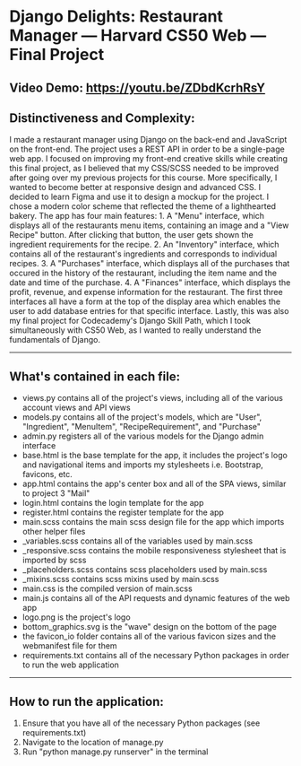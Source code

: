 # Django Delights: Restaurant Manager — Harvard CS50 Web — Final Project

## Video Demo: https://youtu.be/ZDbdKcrhRsY

## Distinctiveness and Complexity:
I made a restaurant manager using Django on the back-end and JavaScript on the front-end. The project uses a REST API in order to be a single-page web app. I focused on improving my front-end creative skills while creating this final project, as I believed that my CSS/SCSS needed to be improved after going over my previous projects for this course. More specifically, I wanted to become better at responsive design and advanced CSS. I decided to learn Figma and use it to design a mockup for the project. I chose a modern color scheme that reflected the theme of a lighthearted bakery. The app has four main features: 1. A "Menu" interface, which displays all of the restaurants menu items, containing an image and a "View Recipe" button. After clicking that button, the user gets shown the ingredient requirements for the recipe. 2. An "Inventory" interface, which contains all of the restaurant's ingredients and corresponds to individual recipes. 3. A "Purchases" interface, which displays all of the purchases that occured in the history of the restaurant, including the item name and the date and time of the purchase. 4. A "Finances" interface, which displays the profit, revenue, and expense information for the restaurant. The first three interfaces all have a form at the top of the display area which enables the user to add database entries for that specific interface. Lastly, this was also my final project for Codecademy's Django Skill Path, which I took simultaneously with CS50 Web, as I wanted to really understand the fundamentals of Django.

---

## What's contained in each file:
* views.py contains all of the project's views, including all of the various account views and API views
* models.py contains all of the project's models, which are "User", "Ingredient", "MenuItem", "RecipeRequirement", and "Purchase"
* admin.py registers all of the various models for the Django admin interface
* base.html is the base template for the app, it includes the project's logo and navigational items and imports my stylesheets i.e. Bootstrap, favicons, etc.
* app.html contains the app's center box and all of the SPA views, similar to project 3 "Mail"
* login.html contains the login template for the app
* register.html contains the register template for the app
* main.scss contains the main scss design file for the app which imports other helper files
* _variables.scss contains all of the variables used by main.scss
* _responsive.scss contains the mobile responsiveness stylesheet that is imported by scss
* _placeholders.scss contains scss placeholders used by main.scss
* _mixins.scss contains scss mixins used by main.scss
* main.css is the compiled version of main.scss
* main.js contains all of the API requests and dynamic features of the web app
* logo.png is the project's logo
* bottom_graphics.svg is the "wave" design on the bottom of the page
* the favicon_io folder contains all of the various favicon sizes and the webmanifest file for them
* requirements.txt contains all of the necessary Python packages in order to run the web application

---

## How to run the application:
1. Ensure that you have all of the necessary Python packages (see requirements.txt)
2. Navigate to the location of manage.py
3. Run "python manage.py runserver" in the terminal
